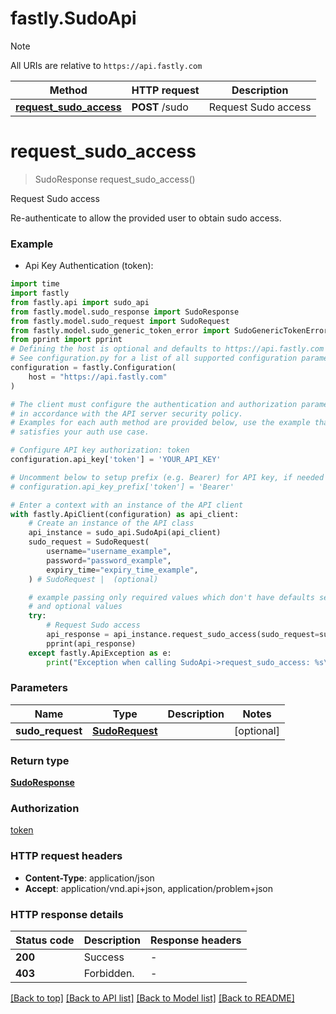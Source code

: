 # fastly.SudoApi

> [!NOTE]
> All URIs are relative to `https://api.fastly.com`

Method | HTTP request | Description
------------- | ------------- | -------------
[**request_sudo_access**](SudoApi.md#request_sudo_access) | **POST** /sudo | Request Sudo access


# **request_sudo_access**
> SudoResponse request_sudo_access()

Request Sudo access

Re-authenticate to allow the provided user to obtain sudo access.

### Example

* Api Key Authentication (token):

```python
import time
import fastly
from fastly.api import sudo_api
from fastly.model.sudo_response import SudoResponse
from fastly.model.sudo_request import SudoRequest
from fastly.model.sudo_generic_token_error import SudoGenericTokenError
from pprint import pprint
# Defining the host is optional and defaults to https://api.fastly.com
# See configuration.py for a list of all supported configuration parameters.
configuration = fastly.Configuration(
    host = "https://api.fastly.com"
)

# The client must configure the authentication and authorization parameters
# in accordance with the API server security policy.
# Examples for each auth method are provided below, use the example that
# satisfies your auth use case.

# Configure API key authorization: token
configuration.api_key['token'] = 'YOUR_API_KEY'

# Uncomment below to setup prefix (e.g. Bearer) for API key, if needed
# configuration.api_key_prefix['token'] = 'Bearer'

# Enter a context with an instance of the API client
with fastly.ApiClient(configuration) as api_client:
    # Create an instance of the API class
    api_instance = sudo_api.SudoApi(api_client)
    sudo_request = SudoRequest(
        username="username_example",
        password="password_example",
        expiry_time="expiry_time_example",
    ) # SudoRequest |  (optional)

    # example passing only required values which don't have defaults set
    # and optional values
    try:
        # Request Sudo access
        api_response = api_instance.request_sudo_access(sudo_request=sudo_request)
        pprint(api_response)
    except fastly.ApiException as e:
        print("Exception when calling SudoApi->request_sudo_access: %s\n" % e)
```


### Parameters

Name | Type | Description  | Notes
------------- | ------------- | ------------- | -------------
 **sudo_request** | [**SudoRequest**](SudoRequest.md)|  | [optional]

### Return type

[**SudoResponse**](SudoResponse.md)

### Authorization

[token](../README.md#token)

### HTTP request headers

 - **Content-Type**: application/json
 - **Accept**: application/vnd.api+json, application/problem+json


### HTTP response details

| Status code | Description | Response headers |
|-------------|-------------|------------------|
**200** | Success |  -  |
**403** | Forbidden. |  -  |

[[Back to top]](#) [[Back to API list]](../README.md#documentation-for-api-endpoints) [[Back to Model list]](../README.md#documentation-for-models) [[Back to README]](../README.md)

